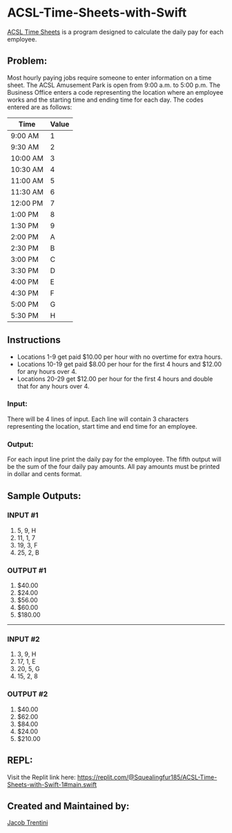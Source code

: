 # ACSL-Time-Sheets-with-Swift


[ACSL Time Sheets](https://github.com/Awesomeplayer165/ACSL-Time-Sheets-with-Swift/blob/master/TimeSheets%20(2).doc) is a program designed to calculate the daily pay for each employee.

## Problem:

Most hourly paying jobs require someone to enter information on a time sheet. The ACSL Amusement Park is open from 9:00 a.m. to 5:00 p.m. The Business Office enters a code representing the location where an employee works and the starting time and ending time for each day. The codes entered are as follows:

| Time     | Value |
|----------|-------|
| 9:00 AM  | 1     |
| 9:30 AM  | 2     |
| 10:00 AM | 3     |
| 10:30 AM | 4     |
| 11:00 AM | 5     |
| 11:30 AM | 6     |
| 12:00 PM | 7     |
| 1:00 PM  | 8     |
| 1:30 PM  | 9     |
| 2:00 PM  | A     |
| 2:30 PM  | B     |
| 3:00 PM  | C     |
| 3:30 PM  | D     |
| 4:00 PM  | E     |
| 4:30 PM  | F     |
| 5:00 PM  | G     |
| 5:30 PM  | H     |

## Instructions

- Locations 1-9 get paid $10.00 per hour with no overtime for extra hours.
- Locations 10-19 get paid $8.00 per hour for the first 4 hours and $12.00 for any hours over 4.
- Locations 20-29 get $12.00 per hour for the first 4 hours and double that for any hours over 4.

### Input:

There will be 4 lines of input. Each line will contain 3 characters representing the location, start time
and end time for an employee.

### Output: 

For each input line print the daily pay for the employee. The fifth output will be the sum of the four
daily pay amounts. All pay amounts must be printed in dollar and cents format.

## Sample Outputs:

### INPUT #1
1. 5, 9, H
2. 11, 1, 7
3. 19, 3, F
4. 25, 2, B

### OUTPUT #1
1. $40.00
2. $24.00
3. $56.00
4. $60.00
5. $180.00

***

### INPUT #2
1. 3, 9, H
2. 17, 1, E
3. 20, 5, G
4. 15, 2, 8

### OUTPUT #2
1. $40.00
2. $62.00
3. $84.00
4. $24.00
5. $210.00

## REPL:

Visit the Replit link here: https://replit.com/@Squealingfur185/ACSL-Time-Sheets-with-Swift-1#main.swift

## Created and Maintained by:

[Jacob Trentini](https://github.com/Awesomeplayer165)
